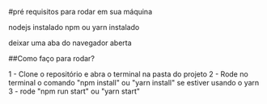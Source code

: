 #pré requisitos para rodar em sua máquina

nodejs instalado 
npm ou yarn instalado

deixar uma aba do navegador aberta

##Como faço para rodar?

1 - Clone o repositório e abra o terminal na pasta do projeto
2 - Rode no terminal o comando "npm install" ou "yarn install" se estiver usando o yarn
3 - rode "npm run start" ou "yarn start"

